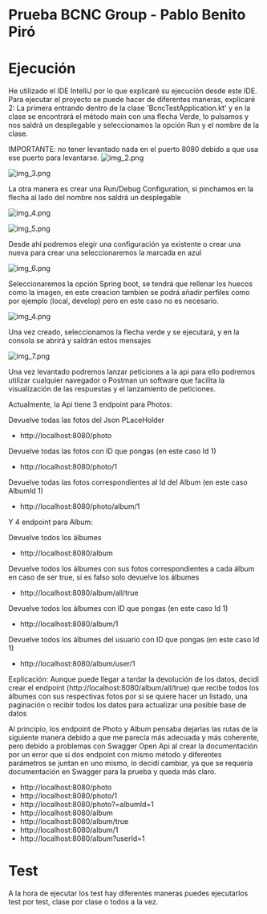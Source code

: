 # Prueba BCNC Group - Pablo Benito Piró

# Ejecución

He utilizado el IDE IntelliJ por lo que explicaré su ejecución desde este IDE.
Para ejecutar el proyecto se puede hacer de diferentes maneras, explicaré 2:
La primera entrando dentro de la clase 'BcncTestApplication.kt' y en la clase se encontrará el método main con una
flecha Verde, lo pulsamos y nos saldrá un desplegable y seleccionamos la opción Run y el nombre de la clase.

IMPORTANTE: no tener levantado nada en el puerto 8080 debido a que usa ese puerto para levantarse.
![img_2.png](img_2.png)

![img_3.png](img_3.png)

La otra manera es crear una Run/Debug Configuration, si pinchamos en la flecha al lado del nombre nos saldrá un
desplegable

![img_4.png](img_4.png)

![img_5.png](img_5.png)

Desde ahí podremos elegir una configuración ya existente o crear una nueva para crear una seleccionaremos la marcada en
azul

![img_6.png](img_6.png)

Seleccionaremos la opción Spring boot, se tendrá que rellenar los huecos como la imagen, en este creacion tambien se
podrá  añadir perfiles como por ejemplo (local, develop) pero en este caso no es necesario.

![img_4.png](img_4.png)

Una vez creado, seleccionamos la flecha verde y se ejecutará, y en la consola se abrirá y saldrán estos mensajes

![img_7.png](img_7.png)

Una vez levantado podremos lanzar peticiones a la api para ello podremos utilizar cualquier navegador o Postman un
software que facilita la visualización de las respuestas y el lanzamiento de peticiones.

Actualmente, la Api tiene 3 endpoint para Photos:

Devuelve todas las fotos del Json PLaceHolder

- http://localhost:8080/photo

Devuelve todas las fotos con ID que pongas (en este caso Id 1)

- http://localhost:8080/photo/1

Devuelve todas las fotos correspondientes al Id del Album (en este caso AlbumId 1)

- http://localhost:8080/photo/album/1

Y 4 endpoint para Album:

Devuelve todos los álbumes

- http://localhost:8080/album

Devuelve todos los álbumes con sus fotos correspondientes a cada álbum en caso de ser true, si es falso solo devuelve
los álbumes

- http://localhost:8080/album/all/true

Devuelve todos los álbumes con ID que pongas (en este caso Id 1)

- http://localhost:8080/album/1

Devuelve todos los álbumes del usuario con ID que pongas (en este caso Id 1)

- http://localhost:8080/album/user/1

Explicación:
Aunque puede llegar a tardar la devolución de los datos, decidí crear el endpoint (http://localhost:8080/album/all/true)
que recibe todos los álbumes con sus respectivas fotos
por si se quiere hacer un listado, una paginación o recibir todos los datos para actualizar una posible base de datos

Al principio, los endpoint de Photo y Album pensaba dejarlas las rutas de la siguiente manera debido a que me parecía más
adecuada y más coherente, pero debido a problemas con Swagger Open Api al crear la documentación por un error que si dos
endpoint con mismo método y diferentes parámetros se juntan en uno mismo, lo decidí cambiar, ya que se requería documentación en Swagger para la prueba y queda más claro.

- http://localhost:8080/photo
- http://localhost:8080/photo/1
- http://localhost:8080/photo?=albumId=1
- http://localhost:8080/album
- http://localhost:8080/album/true
- http://localhost:8080/album/1
- http://localhost:8080/album?userId=1

# Test

A la hora de ejecutar los test hay diferentes maneras puedes ejecutarlos test por test, clase por clase o todos a la vez.

